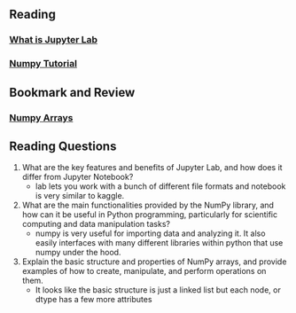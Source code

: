 

## Reading

### [What is Jupyter Lab](https://jupyterlab.readthedocs.io/en/stable/getting_started/overview.html)

### [Numpy Tutorial](https://www.dataquest.io/blog/numpy-tutorial-python/)

## Bookmark and Review
### [Numpy Arrays](https://www.tutorialspoint.com/numpy/index.htm)

## Reading Questions
1. What are the key features and benefits of Jupyter Lab, and how does it differ from Jupyter Notebook?
    - lab lets you work with a bunch of different file formats and notebook is very similar to kaggle.
2. What are the main functionalities provided by the NumPy library, and how can it be useful in Python programming, particularly for scientific computing and data manipulation tasks?
    - numpy is very useful for importing data and analyzing it. It also easily interfaces with many different libraries within python that use numpy under the hood.
3. Explain the basic structure and properties of NumPy arrays, and provide examples of how to create, manipulate, and perform operations on them.
    - It looks like the basic structure is just a linked list but each node, or dtype has a few more attributes